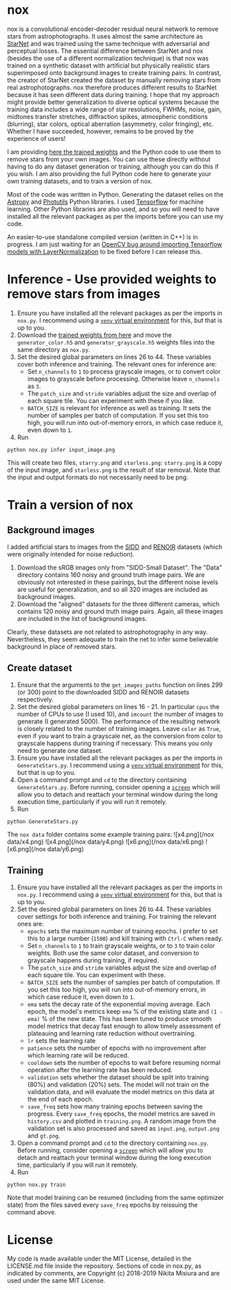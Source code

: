 # nox
nox is a convolutional encoder-decoder residual neural network to remove stars from astrophotographs. It uses almost the same architecture as [StarNet](https://github.com/nekitmm/starnet) and was trained using the same technique with adversarial and perceptual losses. The essential difference between StarNet and nox (besides the use of a different normalization technique) is that nox was trained on a synthetic dataset with artificial but physically realistic stars superimposed onto background images to create training pairs. In contrast, the creator of StarNet created the dataset by manually removing stars from real astrophotographs. nox therefore produces different results to StarNet because it has seen different data during training. I hope that my approach might provide better generalization to diverse optical systems because the training data includes a wide range of star resolutions, FWHMs, noise, gain, midtones transfer stretches, diffraction spikes, atmospheric conditions (blurring), star colors, optical aberration (asymmetry, color fringing), etc. Whether I have succeeded, however, remains to be proved by the experience of users!

I am providing [here the trained weights](https://www.dropbox.com/sh/iq7hme4cab3qki7/AACvh3YyAZukJOxp25umtJ_Ra?dl=0) and the Python code to use them to remove stars from your own images. You can use these directly without having to do any dataset generation or training, although you can do this if you wish. I am also providing the full Python code here to generate your own training datasets, and to train a version of nox.

Most of the code was written in Python. Generating the dataset relies on the [Astropy](https://www.astropy.org/) and [Photutils](https://photutils.readthedocs.io/) Python libraries. I used [Tensorflow](https://www.tensorflow.org/) for machine learning. Other Python libraries are also used, and so you will need to have installed all the relevant packages as per the imports before you can use my code.

An easier-to-use standalone compiled version (written in C++) is in progress. I am just waiting for an [OpenCV bug around importing Tensorflow models with LayerNormalization](https://github.com/opencv/opencv/pull/23882) to be fixed before I can release this.

# Inference - Use provided weights to remove stars from images

1. Ensure you have installed all the relevant packages as per the imports in `nox.py`. I recommend using a [`venv` virtual environment](https://docs.python.org/3/library/venv.html) for this, but that is up to you.
1. Download the [trained weights from here](https://www.dropbox.com/sh/iq7hme4cab3qki7/AACvh3YyAZukJOxp25umtJ_Ra?dl=0) and move the `generator_color.h5` and `generator_grayscale.h5` weights files into the same directory as `nox.py`.
1. Set the desired global parameters on lines 26 to 44. These variables cover both inference and training. The relevant ones for inference are:
   - Set `n_channels` to `1` to process grayscale images, or to convert color images to grayscale before processing. Otherwise leave `n_channels` as `3`.
   - The `patch_size` and `stride` variables adjust the size and overlap of each square tile. You can experiment with these if you like.
   - `BATCH_SIZE` is relevant for inference as well as training. It sets the number of samples per batch of computation. If you set this too high, you will run into out-of-memory errors, in which case reduce it, even down to `1`.
1. Run

```
python nox.py infer input_image.png
```

This will create two files, `starry.png` and `starless.png`: `starry.png` is a copy of the input image, and `starless.png` is the result of star removal. Note that the input and output formats do not necessarily need to be png.

# Train a version of nox

## Background images
I added artificial stars to images from the [SIDD](https://www.eecs.yorku.ca/~kamel/sidd/dataset.php) and [RENOIR](https://ani.stat.fsu.edu/~abarbu/Renoir.html) datasets (which were originally intended for noise reduction).

1. Download the sRGB images only from "SIDD-Small Dataset". The "Data" directory contains 160 noisy and ground truth image pairs. We are obviously not interested in these pairings, but the different noise levels are useful for generalization, and so all 320 images are included as background images.
1. Download the "aligned" datasets for the three different cameras, which contains 120 noisy and ground truth image pairs. Again, all these images are included in the list of background images.

Clearly, these datasets are not related to astrophotography in any way. Nevertheless, they seem adequate to train the net to infer some believable background in place of removed stars.

## Create dataset

1. Ensure that the arguments to the `get_images_paths` function on lines 299 (or 300) point to the downloaded SIDD and RENOIR datasets respectively.
1. Set the desired global parameters on lines 16 - 21. In particular `cpus` the number of CPUs to use (I used 10), and `imcount` the number of images to generate (I generated 5000). The performance of the resulting network is closely related to the number of training images. Leave `color` as `True`, even if you want to train a grayscale net, as the conversion from color to grayscale happens during training if necessary. This means you only need to generate one dataset.
1. Ensure you have installed all the relevant packages as per the imports in `GenerateStars.py`. I recommend using a [`venv` virtual environment](https://docs.python.org/3/library/venv.html) for this, but that is up to you.
1. Open a command prompt and `cd` to the directory containing `GenerateStars.py`. Before running, consider opening a [`screen`](https://www.gnu.org/software/screen/) which will allow you to detach and reattach your terminal window during the long execution time, particularly if you will run it remotely.
1. Run

```
python GenerateStars.py
```

The `nox data` folder contains some example training pairs:
![x4.png](/nox data/x4.png) ![x4.png](/nox data/y4.png)
![x6.png](/nox data/x6.png) ![x6.png](/nox data/y6.png)

## Training

1. Ensure you have installed all the relevant packages as per the imports in `nox.py`. I recommend using a [`venv` virtual environment](https://docs.python.org/3/library/venv.html) for this, but that is up to you.
1. Set the desired global parameters on lines 26 to 44. These variables cover settings for both inference and training. For training the relevant ones are:
   - `epochs` sets the maximum number of training epochs. I prefer to set this to a large number (`1500`) and kill training with `Ctrl-C` when ready.
   - Set `n_channels` to `1` to train grayscale weights, or to `3` to train color weights. Both use the same color dataset, and conversion to grayscale happens during training, if required.
   - The `patch_size` and `stride` variables adjust the size and overlap of each square tile. You can experiment with these.
   - `BATCH_SIZE` sets the number of samples per batch of computation. If you set this too high, you will run into out-of-memory errors, in which case reduce it, even down to `1`.
   - `ema` sets the decay rate of the exponential moving average. Each epoch, the model's metrics keep `ema` % of the existing state and `(1 - ema)` % of the new state. This has been tuned to produce smooth model metrics that decay fast enough to allow timely assessment of plateauing and learning rate reduction without overtraining.
   - `lr` sets the learning rate
   - `patience` sets the number of epochs with no improvement after which learning rate will be reduced.
   - `cooldown` sets the number of epochs to wait before resuming normal operation after the learning rate has been reduced.
   - `validation` sets whether the dataset should be split into training (80%) and validation (20%) sets. The model will not train on the validation data, and will evaluate the model metrics on this data at the end of each epoch.
   - `save_freq` sets how many training epochs between saving the progress. Every `save_freq` epochs, the model metrics are saved in `history.csv` and plotted in `training.png`. A random image from the validation set is also processed and saved as `input.png`, `output.png` and `gt.png`.
1. Open a command prompt and `cd` to the directory containing `nox.py`. Before running, consider opening a [`screen`](https://www.gnu.org/software/screen/) which will allow you to detach and reattach your terminal window during the long execution time, particularly if you will run it remotely.
1. Run

```
python nox.py train
```

Note that model training can be resumed (including from the same optimizer state) from the files saved every `save_freq` epochs by reissuing the command above.

# License

My code is made available under the MIT License, detailed in the LICENSE.md file inside the repository. Sections of code in nox.py, as indicated by comments, are Copyright (c) 2018-2019 Nikita
Misiura and are used under the same MIT License.
